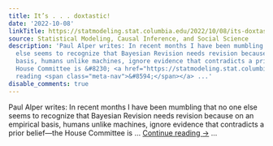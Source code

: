 ```yaml
---
title: It’s . . . doxtastic!
date: '2022-10-08'
linkTitle: https://statmodeling.stat.columbia.edu/2022/10/08/its-doxtastic/
source: Statistical Modeling, Causal Inference, and Social Science
description: 'Paul Alper writes: In recent months I have been mumbling that no one
  else seems to recognize that Bayesian Revision needs revision because on an empirical
  basis, humans unlike machines, ignore evidence that contradicts a prior belief&#8212;the
  House Committee is &#8230; <a href="https://statmodeling.stat.columbia.edu/2022/10/08/its-doxtastic/">Continue
  reading <span class="meta-nav">&#8594;</span></a> ...'
disable_comments: true
---
```

Paul Alper writes: In recent months I have been mumbling that no one else seems to recognize that Bayesian Revision needs revision because on an empirical basis, humans unlike machines, ignore evidence that contradicts a prior belief&#8212;the House Committee is &#8230; <a href="https://statmodeling.stat.columbia.edu/2022/10/08/its-doxtastic/">Continue reading <span class="meta-nav">&#8594;</span></a> ...